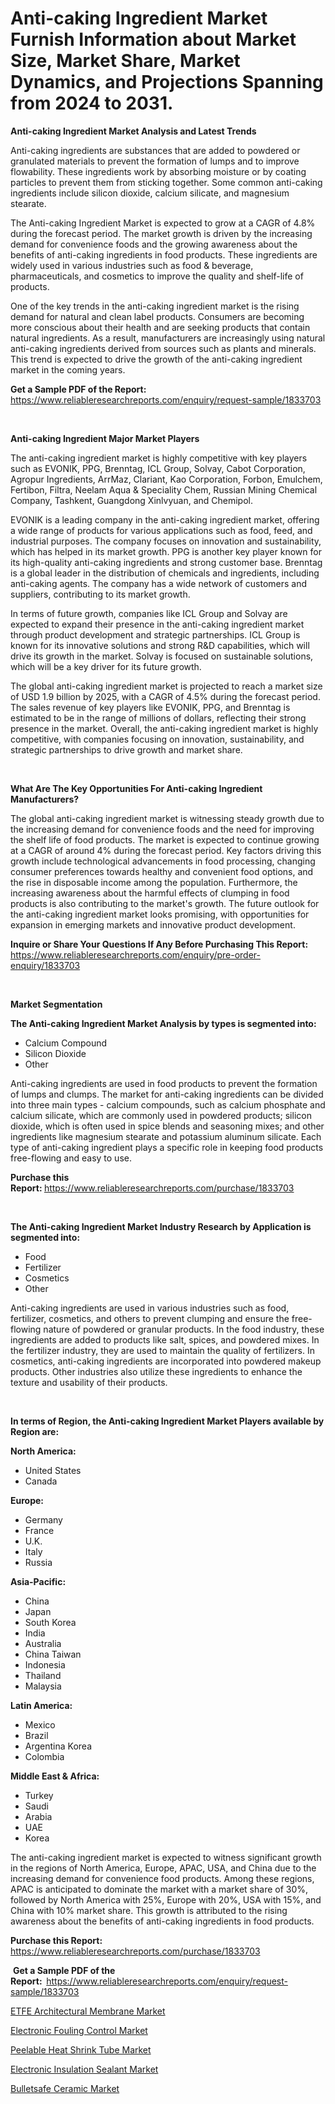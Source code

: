 <p><h1>Anti-caking Ingredient Market Furnish Information about Market Size, Market Share, Market Dynamics, and Projections Spanning from 2024 to 2031.</h1></p><p><strong>Anti-caking Ingredient Market Analysis and Latest Trends</strong></p>
<p><p>Anti-caking ingredients are substances that are added to powdered or granulated materials to prevent the formation of lumps and to improve flowability. These ingredients work by absorbing moisture or by coating particles to prevent them from sticking together. Some common anti-caking ingredients include silicon dioxide, calcium silicate, and magnesium stearate.</p><p>The Anti-caking Ingredient Market is expected to grow at a CAGR of 4.8% during the forecast period. The market growth is driven by the increasing demand for convenience foods and the growing awareness about the benefits of anti-caking ingredients in food products. These ingredients are widely used in various industries such as food & beverage, pharmaceuticals, and cosmetics to improve the quality and shelf-life of products.</p><p>One of the key trends in the anti-caking ingredient market is the rising demand for natural and clean label products. Consumers are becoming more conscious about their health and are seeking products that contain natural ingredients. As a result, manufacturers are increasingly using natural anti-caking ingredients derived from sources such as plants and minerals. This trend is expected to drive the growth of the anti-caking ingredient market in the coming years.</p></p>
<p><strong>Get a Sample PDF of the Report:&nbsp;</strong> <a href="https://www.reliableresearchreports.com/enquiry/request-sample/1833703">https://www.reliableresearchreports.com/enquiry/request-sample/1833703</a></p>
<p>&nbsp;</p>
<p><strong>Anti-caking Ingredient Major Market Players</strong></p>
<p><p>The anti-caking ingredient market is highly competitive with key players such as EVONIK, PPG, Brenntag, ICL Group, Solvay, Cabot Corporation, Agropur Ingredients, ArrMaz, Clariant, Kao Corporation, Forbon, Emulchem, Fertibon, Filtra, Neelam Aqua & Speciality Chem, Russian Mining Chemical Company, Tashkent, Guangdong Xinlvyuan, and Chemipol. </p><p>EVONIK is a leading company in the anti-caking ingredient market, offering a wide range of products for various applications such as food, feed, and industrial purposes. The company focuses on innovation and sustainability, which has helped in its market growth. PPG is another key player known for its high-quality anti-caking ingredients and strong customer base. Brenntag is a global leader in the distribution of chemicals and ingredients, including anti-caking agents. The company has a wide network of customers and suppliers, contributing to its market growth.</p><p>In terms of future growth, companies like ICL Group and Solvay are expected to expand their presence in the anti-caking ingredient market through product development and strategic partnerships. ICL Group is known for its innovative solutions and strong R&D capabilities, which will drive its growth in the market. Solvay is focused on sustainable solutions, which will be a key driver for its future growth.</p><p>The global anti-caking ingredient market is projected to reach a market size of USD 1.9 billion by 2025, with a CAGR of 4.5% during the forecast period. The sales revenue of key players like EVONIK, PPG, and Brenntag is estimated to be in the range of millions of dollars, reflecting their strong presence in the market. Overall, the anti-caking ingredient market is highly competitive, with companies focusing on innovation, sustainability, and strategic partnerships to drive growth and market share.</p></p>
<p>&nbsp;</p>
<p><strong>What Are The Key Opportunities For Anti-caking Ingredient Manufacturers?</strong></p>
<p><p>The global anti-caking ingredient market is witnessing steady growth due to the increasing demand for convenience foods and the need for improving the shelf life of food products. The market is expected to continue growing at a CAGR of around 4% during the forecast period. Key factors driving this growth include technological advancements in food processing, changing consumer preferences towards healthy and convenient food options, and the rise in disposable income among the population. Furthermore, the increasing awareness about the harmful effects of clumping in food products is also contributing to the market's growth. The future outlook for the anti-caking ingredient market looks promising, with opportunities for expansion in emerging markets and innovative product development.</p></p>
<p><strong>Inquire or Share Your Questions If Any Before Purchasing This Report:</strong> <a href="https://www.reliableresearchreports.com/enquiry/pre-order-enquiry/1833703">https://www.reliableresearchreports.com/enquiry/pre-order-enquiry/1833703</a></p>
<p>&nbsp;</p>
<p><strong>Market Segmentation</strong></p>
<p><strong>The Anti-caking Ingredient Market Analysis by types is segmented into:</strong></p>
<p><ul><li>Calcium Compound</li><li>Silicon Dioxide</li><li>Other</li></ul></p>
<p><p>Anti-caking ingredients are used in food products to prevent the formation of lumps and clumps. The market for anti-caking ingredients can be divided into three main types - calcium compounds, such as calcium phosphate and calcium silicate, which are commonly used in powdered products; silicon dioxide, which is often used in spice blends and seasoning mixes; and other ingredients like magnesium stearate and potassium aluminum silicate. Each type of anti-caking ingredient plays a specific role in keeping food products free-flowing and easy to use.</p></p>
<p><strong>Purchase this Report:&nbsp;</strong><a href="https://www.reliableresearchreports.com/purchase/1833703">https://www.reliableresearchreports.com/purchase/1833703</a></p>
<p>&nbsp;</p>
<p><strong>The Anti-caking Ingredient Market Industry Research by Application is segmented into:</strong></p>
<p><ul><li>Food</li><li>Fertilizer</li><li>Cosmetics</li><li>Other</li></ul></p>
<p><p>Anti-caking ingredients are used in various industries such as food, fertilizer, cosmetics, and others to prevent clumping and ensure the free-flowing nature of powdered or granular products. In the food industry, these ingredients are added to products like salt, spices, and powdered mixes. In the fertilizer industry, they are used to maintain the quality of fertilizers. In cosmetics, anti-caking ingredients are incorporated into powdered makeup products. Other industries also utilize these ingredients to enhance the texture and usability of their products.</p></p>
<p>&nbsp;</p>
<p><strong>In terms of Region, the Anti-caking Ingredient Market Players available by Region are:</strong></p>
<p>
    <p> <strong> North America: </strong>
        <ul>
            <li>United States</li>
            <li>Canada</li>
        </ul>
        </p> 
    <p> <strong> Europe: </strong>
        <ul>
            <li>Germany</li>
            <li>France</li>
            <li>U.K.</li>
            <li>Italy</li>
            <li>Russia</li>
        </ul>
        </p> 
    <p> <strong> Asia-Pacific: </strong>
        <ul>
            <li>China</li>
            <li>Japan</li>
            <li>South Korea</li>
            <li>India</li>
            <li>Australia</li>
            <li>China Taiwan</li>
            <li>Indonesia</li>
            <li>Thailand</li>
            <li>Malaysia</li>
        </ul>
        </p> 
    <p> <strong> Latin America: </strong>
        <ul>
            <li>Mexico</li>
            <li>Brazil</li>
            <li>Argentina Korea</li>
            <li>Colombia</li>
        </ul>
        </p> 
    <p> <strong> Middle East & Africa: </strong>
        <ul>
            <li>Turkey</li>
            <li>Saudi</li>
            <li>Arabia</li>
            <li>UAE</li>
            <li>Korea</li>
        </ul>
    </p>
    </p>
<p><p>The anti-caking ingredient market is expected to witness significant growth in the regions of North America, Europe, APAC, USA, and China due to the increasing demand for convenience food products. Among these regions, APAC is anticipated to dominate the market with a market share of 30%, followed by North America with 25%, Europe with 20%, USA with 15%, and China with 10% market share. This growth is attributed to the rising awareness about the benefits of anti-caking ingredients in food products.</p></p>
<p><strong>Purchase this Report: </strong><a href="https://www.reliableresearchreports.com/purchase/1833703">https://www.reliableresearchreports.com/purchase/1833703</a></p>
<p>&nbsp;<strong>Get a Sample PDF of the Report:&nbsp;&nbsp;</strong><a href="https://www.reliableresearchreports.com/enquiry/request-sample/1833703">https://www.reliableresearchreports.com/enquiry/request-sample/1833703</a></p>
<p><strong></strong></p>
<p><p><a href="https://github.com/kufem1/Market-Research-Report-List-1/blob/main/etfe-architectural-membrane-market.md">ETFE Architectural Membrane Market</a></p><p><a href="https://github.com/nathandecarvalho/Market-Research-Report-List-2/blob/main/electronic-fouling-control-market.md">Electronic Fouling Control Market</a></p><p><a href="https://github.com/kosella/Market-Research-Report-List-2/blob/main/peelable-heat-shrink-tube-market.md">Peelable Heat Shrink Tube Market</a></p><p><a href="https://issuu.com/reportprime-2/docs/electronic-insulation-sealant-market-size-2030.ppt">Electronic Insulation Sealant Market</a></p><p><a href="https://issuu.com/reportprime-2/docs/bulletsafe-ceramic-market-size-2030.pptx">Bulletsafe Ceramic Market</a></p></p>